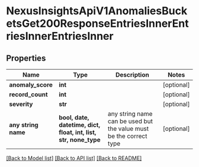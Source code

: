 # NexusInsightsApiV1AnomaliesBucketsGet200ResponseEntriesInnerEntriesInnerEntriesInner


## Properties
Name | Type | Description | Notes
------------ | ------------- | ------------- | -------------
**anomaly_score** | **int** |  | [optional] 
**record_count** | **int** |  | [optional] 
**severity** | **str** |  | [optional] 
**any string name** | **bool, date, datetime, dict, float, int, list, str, none_type** | any string name can be used but the value must be the correct type | [optional]

[[Back to Model list]](../README.md#documentation-for-models) [[Back to API list]](../README.md#documentation-for-api-endpoints) [[Back to README]](../README.md)


